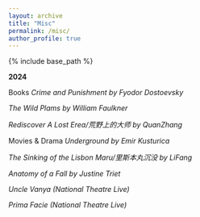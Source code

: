 ```yaml
---
layout: archive
title: "Misc"
permalink: /misc/
author_profile: true
---
```


{% include base_path %}

**2024**

Books 
*Crime and Punishment by Fyodor Dostoevsky*

*The Wild Plams by William Faulkner*

*Rediscover A Lost Erea/荒野上的大师 by QuanZhang*

Movies & Drama
*Underground by Emir Kusturica*

*The Sinking of the Lisbon Maru/里斯本丸沉没 by LiFang*

*Anatomy of a Fall by Justine Triet*

*Uncle Vanya (National Theatre Live)*

*Prima Facie (National Theatre Live)*
